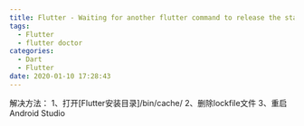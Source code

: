 ```yaml
---
title: Flutter - Waiting for another flutter command to release the startup lock
tags:
  - Flutter
  - flutter doctor
categories:
  - Dart
  - Flutter
date: 2020-01-10 17:28:43
---
```


解决方法：
1、打开[Flutter安装目录]/bin/cache/
2、删除lockfile文件
3、重启Android Studio
